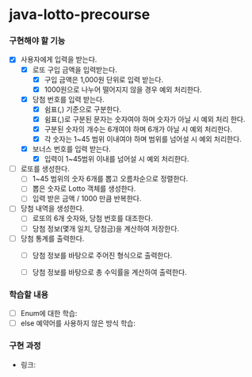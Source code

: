 # java-lotto-precourse

### 구현해야 할 기능
- [x] 사용자에게 입력을 받는다.
  - [x] 로또 구입 금액을 입력받는다.
    - [x] 구입 금액은 1,000원 단위로 입력 받는다.
    - [x] 1000원으로 나누어 떨어지지 않을 경우 예외 처리한다.
  
  - [x] 당첨 번호를 입력 받는다.
    - [x] 쉼표(,) 기준으로 구분한다.
    - [x] 쉼표(,)로 구분된 문자는 숫자여야 하며 숫자가 아닐 시 예외 처리 한다.
    - [x] 구분된 숫자의 개수는 6개여야 하며 6개가 아닐 시 예외 처리한다.
    - [x] 각 숫자는 1~45 범위 이내여야 하며 범위를 넘어설 시 예외 처리한다.
  
  - [x] 보너스 번호를 입력 받는다.
    - [x] 입력이 1~45범위 이내를 넘어설 시 예외 처리한다.

- [ ] 로또를 생성한다.
  - [ ] 1~45 범위의 숫자 6개를 뽑고 오름차순으로 정렬한다. 
  - [ ] 뽑은 숫자로 Lotto 객체를 생성한다.
  - [ ] 입력 받은 금액 / 1000 만큼 반복한다.

- [ ] 당첨 내역을 생성한다.
  - [ ] 로또의 6개 숫자와, 당첨 번호를 대조한다.
  - [ ] 당첨 정보(몇개 일치, 당첨금)을 계산하여 저장한다.

- [ ] 당첨 통계를 출력한다.
  - [ ] 당첨 정보를 바탕으로 주어진 형식으로 출력한다.
  - [ ] 당첨 정보를 바탕으로 총 수익률을 계산하여 출력한다.


### 학습할 내용
- [ ] Enum에 대한 학습: 
- [ ] else 예약어를 사용하지 않은 방식 학습: 

### 구현 과정
- 링크: 